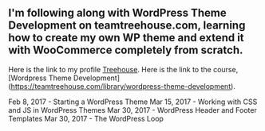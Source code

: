 ## I'm following along with WordPress Theme Development on teamtreehouse.com, learning how to create my own WP theme and extend it with WooCommerce completely from scratch.

Here is the link to my profile [Treehouse](https://teamtreehouse.com/khambley).
Here is the link to the course, [Wordpress Theme Development] (https://teamtreehouse.com/library/wordpress-theme-development).

Feb 8, 2017 - Starting a WordPress Theme
Mar 15, 2017 - Working with CSS and JS in WordPress Themes
Mar 30, 2017 - WordPress Header and Footer Templates
Mar 30, 2017 - The WordPress Loop

